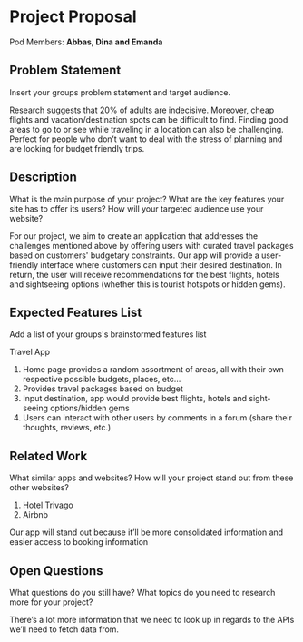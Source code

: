 # Project Proposal

Pod Members: **Abbas, Dina and Emanda**

## Problem Statement

Insert your groups problem statement and target audience.

Research suggests that 20% of adults are indecisive. Moreover, cheap flights and vacation/destination spots can be difficult to find. Finding good areas to go to or see while traveling in a location can also be challenging. Perfect for people who don’t want to deal with the stress of planning and are looking for budget friendly trips.

## Description

What is the main purpose of your project? What are the key features your site has to offer its users? How will your targeted audience use your website?

For our project, we aim to create an application that addresses the challenges mentioned above by offering users with curated travel packages based on customers' budgetary constraints. Our app will provide a user-friendly interface where customers can input their desired destination. In return, the user will receive recommendations for the best flights, hotels and sightseeing options (whether this is tourist hotspots or hidden gems).

## Expected Features List

Add a list of your groups's brainstormed features list

Travel App
1. Home page provides a random assortment of areas, all with their own respective possible budgets, places, etc…
2. Provides travel packages based on budget 
3. Input destination, app would provide best flights, hotels and sight-seeing options/hidden gems 
4. Users can interact with other users by comments in a forum (share their thoughts, reviews, etc.)


## Related Work

What similar apps and websites? How will your project stand out from these other websites?

1. Hotel Trivago
2. Airbnb

Our app will stand out because it’ll be more consolidated information and easier access to booking information

## Open Questions

What questions do you still have? What topics do you need to research more for your project?

There’s a lot more information that we need to look up in regards to the APIs we’ll need to fetch data from.
